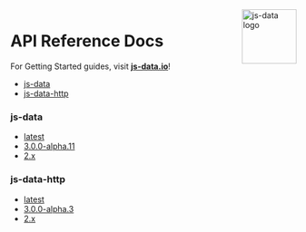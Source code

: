 <img src="https://raw.githubusercontent.com/js-data/js-data/master/js-data.png" alt="js-data logo" title="js-data" align="right" width="96" height="96" />

# API Reference Docs

For Getting Started guides, visit __[js-data.io](http://www.js-data.io)__!

* [js-data](js-data)
* [js-data-http](js-data-http)

### js-data

* [latest](js-data)
* [3.0.0-alpha.11](js-data/3.0.0-alpha.11/index.html)
* [2.x](http://www.js-data.io/v2.8/docs/home)

### js-data-http

* [latest](js-data-http)
* [3.0.0-alpha.3](js-data-http/3.0.0-alpha.3/index.html)
* [2.x](http://www.js-data.io/v2.8/docs/home)
